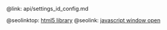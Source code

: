 @link: api/settings_id_config.md

@seolinktop: [html5 library](https://webix.com)
@seolink: [javascript window open](https://webix.com/widget/window/)